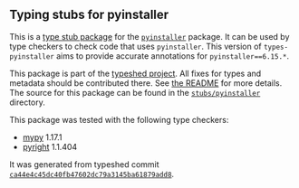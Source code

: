 ## Typing stubs for pyinstaller

This is a [type stub package](https://typing.python.org/en/latest/tutorials/external_libraries.html)
for the [`pyinstaller`](https://github.com/pyinstaller/pyinstaller) package. It can be used by type checkers
to check code that uses `pyinstaller`. This version of
`types-pyinstaller` aims to provide accurate annotations for
`pyinstaller==6.15.*`.

This package is part of the [typeshed project](https://github.com/python/typeshed).
All fixes for types and metadata should be contributed there.
See [the README](https://github.com/python/typeshed/blob/main/README.md)
for more details. The source for this package can be found in the
[`stubs/pyinstaller`](https://github.com/python/typeshed/tree/main/stubs/pyinstaller)
directory.

This package was tested with the following type checkers:
* [mypy](https://github.com/python/mypy/) 1.17.1
* [pyright](https://github.com/microsoft/pyright) 1.1.404

It was generated from typeshed commit
[`ca44e4c45dc40fb47602dc79a3145ba61879add8`](https://github.com/python/typeshed/commit/ca44e4c45dc40fb47602dc79a3145ba61879add8).